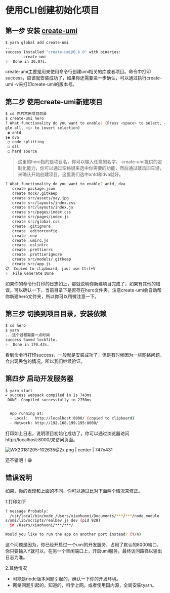 # 使用CLI创建初始化项目

## 第一步 安装<span data-type="color" style="color:rgb(44, 62, 80)"> </span>[create-umi](https://github.com/umijs/create-umi) 
```bash
$ yarn global add create-umi
...
success Installed "create-umi@0.6.0" with binaries:
      - create-umi
✨  Done in 36.07s.
```
create-umi主要是用来使用命令行创建umi相关的库或者项目。命令中打印success，应该就安装成功了，如果你还需要进一步确认，可以通过执行create-umi -v来打印create-umi的版本号。
## 第二步 使用create-umi新建项目
```bash
$ cd 你的常用项目目录
$ create-umi hero
? What functionality do you want to enable? (Press <space> to select, <a> to tog
gle all, <i> to invert selection)
 ◉ antd
❯◉ dva
 ◯ code splitting
 ◯ dll
 ◯ hard source
```
> 这里的hero指的是项目名，你可以输入任意的名字。
create-umi提供的定制化能力，你可以通过空格键来选中你需要的功能，然后通过敲击回车键，来确认开始创建项目。这里我们选中antd和dva就好。
```bash
? What functionality do you want to enable? antd, dva
   create package.json
   create mock/.gitkeep
   create src/assets/yay.jpg
   create src/layouts/index.css
   create src/layouts/index.js
   create src/pages/index.css
   create src/pages/index.js
   create src/global.css
   create .gitignore
   create .editorconfig
   create .env
   create .umirc.js
   create .eslintrc
   create .prettierrc
   create .prettierignore
   create src/models/.gitkeep
   create src/app.js
📋  Copied to clipboard, just use Ctrl+V
✨  File Generate Done
```
如果你的命令行打印的日志如上，那就说明你新建项目完成了，如果有其他的错误，可以确认一下，当前目录下是否存在hero文件夹。注意create-umi会自动帮你新建hero文件夹，所以你可以稍微注意一下。
## 第三步 切换到项目目录，安装依赖
```bash
$ cd hero
$ yarn 
...这个过程需要一点时间
success Saved lockfile.
✨  Done in 170.43s.
```
看到命令行打印success，一般就是安装成功了，但是有时候因为一些网络问题，会出现丢包的情况。所以我们继续验证。
## 第四步 启动开发服务器
```bash
$ yarn start
✔ success webpack compiled in 2s 743ms
 DONE  Compiled successfully in 2750ms                                  10:24:03


  App running at:
  - Local:   http://localhost:8000/ (copied to clipboard)
  - Network: http://192.168.199.195:8000/
```
打印如上日志，说明项目初始化成功了。你可以通过浏览器访问http://localhost:8000/来访问页面。


![WX20181205-102635@2x.png | center | 747x431](https://cdn.nlark.com/yuque/0/2018/png/123174/1543976809778-2d1a60e0-1ae6-4c17-a812-51d6d0b52aad.png "")

还不错吧！😁

## 错误说明
如果，你的表现和上面的不同，你可以通过比对下面两个情况来修正。

1.打印如下
```bash
? message Probably:
  /usr/local/bin/node /Users/xiaohuoni/Documents/***/***/node_module
s/umi/lib/scripts/realDev.js dev (pid 928)
  in /Users/xiaohuoni/***/***/

Would you like to run the app on another port instead? (Y/n) 
```
这个问题是因为，你已经开启过一个umi的开发服务，占用了默认的8000端口，你只要输入Y就可以，在另一个空闲端口上，开启umi服务。最终访问路径以输出日志为准。

2.其他情况
* 可能是node版本问题引起的，确认一下你的开发环境。
* 网络问题引起的，知道的，科学上网。或者使用国内源，全局安装tyarn。

